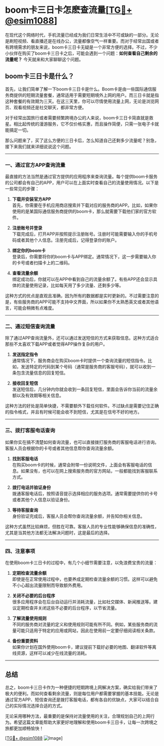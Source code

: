 # boom卡三日卡怎麽查流量[[TG💪+ @esim1088](https://t.me/s/esim1088)]

在现代这个网络时代，手机流量已经成为我们日常生活中不可或缺的一部分。无论是刷短视频、看直播还是在线办公，流量都像空气一样重要。而对于经常出国或者有跨境需求的朋友来说，boom卡三日卡无疑是一个非常方便的选择。不过，不少小伙伴在购买了boom卡三日卡之后，可能会遇到一个问题：**如何查看自己剩余的流量呢？** 今天就来和大家聊聊这个问题。

## boom卡三日卡是什么？

首先，让我们简单了解一下boom卡三日卡是什么。Boom卡是由一些国际通信服务商提供的短期流量套餐，通常适用于需要短期境外上网的用户。而三日卡就是指这种套餐的有效期为三天。在这三天里，你可以尽情使用流量上网，无论是浏览网页、观看视频还是社交聊天，都非常方便。

对于经常出国旅行或者需要频繁跨境办公的人来说，boom卡三日卡简直就是救星。相比起传统的漫游服务，它不仅价格实惠，而且操作简便，只需一张电子卡就能搞定一切。

那么问题来了，买了这么方便的三日卡后，怎么知道自己还剩多少流量呢？别急，接下来我们就来详细说说这个问题。

---

### **一、通过官方APP查询流量**

最直接的方法当然是通过官方提供的应用程序来查询流量。每个提供boom卡服务的公司都会有自己的APP，用户可以在上面实时查看自己的流量使用情况。以下是一些常见的步骤：

1. **下载并安装官方APP**  
   首先，你需要在手机应用商店搜索并下载对应的服务商的APP。比如，如果你使用的是某国际通信服务商提供的boom卡，那么就需要下载他们家的官方软件。

2. **注册账号并登录**  
   下载完成后，打开APP并按照提示注册账号。注册时可能需要输入你的手机号码或者其他个人信息。注册完成后，记得登录你的账户。

3. **绑定你的boom卡**  
   登录后，你需要将你的boom卡与APP绑定。通常情况下，这一步需要输入你的卡号或者扫描卡上的二维码。

4. **查看流量余额**  
   绑定成功后，你就可以在APP中看到自己的流量余额了。有些APP还会显示具体的流量使用记录，比如每天用了多少流量、还剩多少等。

这种方式的优点是直观且准确，因为所有的数据都是实时更新的。不过需要注意的是，有些服务商的APP可能不支持中文界面，所以如果你不太熟悉英文或者其他语言，可能会稍微有点难度。

---

### **二、通过短信查询流量**

除了通过APP查询流量外，还可以通过发送短信的方式来获取信息。这种方式适合那些不太喜欢下载APP或者觉得APP操作复杂的用户。

1. **发送指定指令**  
   通常情况下，服务商会在购买boom卡时提供一个查询流量的短信指令。比如，发送特定的代码到某个号码（通常是服务商的客服号码），就可以收到一条包含流量信息的回复短信。

2. **接收回复短信**  
   发送短信后，几分钟内你就会收到一条回复短信，里面会告诉你当前的流量余额以及有效期等相关信息。

这种方法的好处是简单快捷，不需要额外下载任何软件。不过缺点是需要记住正确的指令格式，并且有时候可能会收不到短信，尤其是在信号不好的地方。

---

### **三、拨打客服电话查询**

如果你实在搞不清楚如何查询流量，也可以直接拨打服务商的客服电话进行咨询。客服人员会根据你的卡号或者其他信息帮你查询流量余额。

1. **找到客服电话**  
   在购买boom卡的时候，通常会附带一份说明文件，上面会有客服电话的信息。如果没有，也可以在网上搜索服务商的官方网站，一般都能找到客服联系方式。

2. **拨打电话并验证身份**  
   拨通客服电话后，按照语音提示选择相应的服务选项。通常需要提供你的卡号或者其他个人信息以验证身份。

3. **等待客服查询**  
   身份验证完成后，客服人员会帮你查询流量余额，并告知你相关信息。

这种方式虽然比较麻烦，但胜在可靠。客服人员的专业性能够确保信息的准确性，尤其是当其他方法都无法解决问题时，这是最后的选择。

---

### **四、注意事项**

在使用boom卡三日卡的过程中，有几个小细节需要注意，以免浪费宝贵的流量：

1. **定期检查流量余额**  
   即使是在正常使用过程中，也要养成定期检查流量余额的习惯。这样可以避免不小心超出流量限制而导致额外费用。

2. **关闭不必要的后台程序**  
   很多应用程序会在后台自动运行并消耗流量，比如社交媒体、新闻推送等。建议定期检查并关闭这些不必要的后台程序，以节省流量。

3. **了解流量使用规则**  
   不同的服务商对流量的定义和使用规则可能有所不同。例如，某些服务商的流量可能只适用于特定的应用或网站，因此在使用前一定要仔细阅读相关条款。

4. **备份重要资料**  
   如果你计划在国外使用boom卡，建议提前下载好必要的地图、翻译软件等离线资源，这样可以减少在线流量的消耗。

---

## 总结

总之，boom卡三日卡作为一种便捷的短期跨境上网解决方案，确实给我们带来了极大的便利。而如何查看剩余流量，则是每位用户都需要掌握的基本技能。无论是通过官方APP、短信查询还是拨打客服电话，都有各自的优缺点，大家可以结合自己的实际情况选择合适的方式。

无论采用哪种方法，最重要的是保持对流量使用的关注，合理规划自己的上网行为。希望这篇文章能帮助大家更好地理解和使用boom卡三日卡，让每一次跨境之旅都更加顺畅愉快！

[[TG💪+ @esim1088](https://t.me/s/esim1088) ![Image](https://i.postimg.cc/4NQfJmqS/Snipaste-2025-05-13-00-14-12.png)]